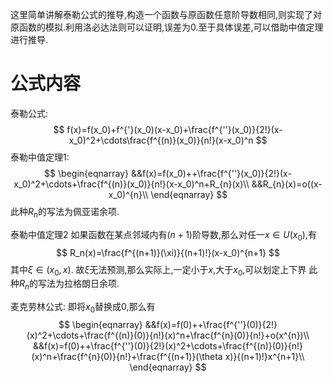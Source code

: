 这里简单讲解泰勒公式的推导,构造一个函数与原函数任意阶导数相同,则实现了对原函数的模拟.利用洛必达法则可以证明,误差为0.至于具体误差,可以借助中值定理进行推导.

# 公式内容

泰勒公式:
$$
f(x)=f(x_0)+f^{'}(x_0)(x-x_0)+\frac{f^{''}(x_0)}{2!}(x-x_0)^2+\cdots\frac{f^{(n)}(x_0)}{n!}(x-x_0)^n
$$
泰勒中值定理1:
$$
\begin{eqnarray}
&&f(x)=f(x_0)++\frac{f^{''}(x_0)}{2!}(x-x_0)^2+\cdots+\frac{f^{(n)}(x_0)}{n!}(x-x_0)^n+R_{n}(x)\\
&&R_{n}(x)=o((x-x_0)^{n}\\
\end{eqnarray}
$$
此种$R_n$的写法为佩亚诺余项.

泰勒中值定理2
如果函数在某点邻域内有$(n+1)$阶导数,那么对任一$x\in U(x_0)$,有
$$
R_n(x)=\frac{f^{(n+1)}(\xi)}{(n+1)!}(x-x_0)^{n+1}
$$
其中$\xi\in (x_0,x)$.
故$\xi$无法预测,那么实际上,一定小于$x$,大于$x_0$,可以划定上下界
此种$R_n$的写法为拉格朗日余项.

麦克劳林公式:
即将$x_0$替换成$0$,那么有
$$
\begin{eqnarray}
&&f(x)=f(0)++\frac{f^{''}(0)}{2!}(x)^2+\cdots+\frac{f^{(n)}(0)}{n!}(x)^n+\frac{f^{n}(0)}{n!}+o(x^{n})\\
&&f(x)=f(0)++\frac{f^{''}(0)}{2!}(x)^2+\cdots+\frac{f^{(n)}(0)}{n!}(x)^n+\frac{f^{n}(0)}{n!}+\frac{f^{(n+1)}(\theta x)}{(n+1)!}x^{n+1}\\
\end{eqnarray}
$$

